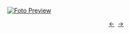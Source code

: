 [![Foto Preview](preview/n492.avif)](https://20essentials.github.io/project-000-492)

<div align="center" style="display: flex; justify-content: center;">
  <a  href="https://github.com/20essentials/project-000-491" target="_blank">&#8592;</a>
  &nbsp;&nbsp;
  <a  href="https://github.com/20essentials/project-000-493" target="_blank">&#8594;</a>
</div>
